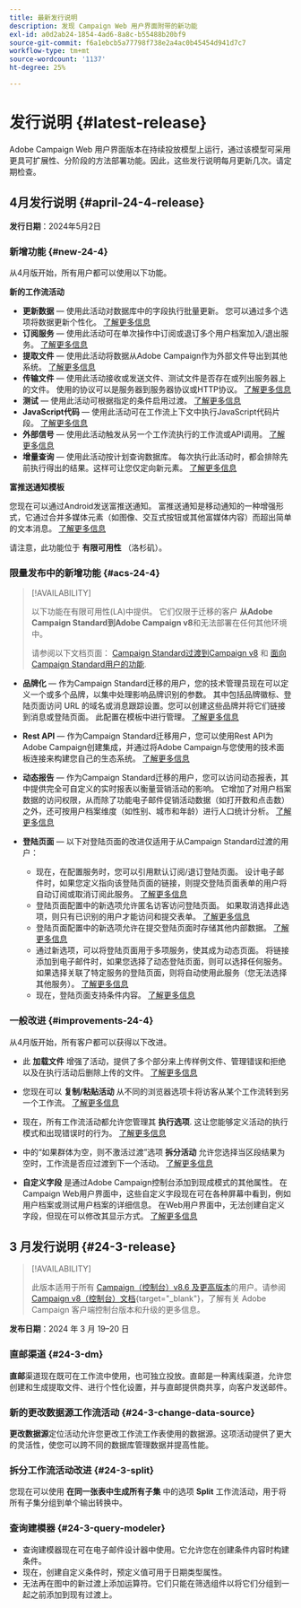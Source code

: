 ```yaml
---
title: 最新发行说明
description: 发现 Campaign Web 用户界面附带的新功能
exl-id: a0d2ab24-1854-4ad6-8a8c-b55488b20bf9
source-git-commit: f6a1ebcb5a77798f738e2a4ac0b45454d941d7c7
workflow-type: tm+mt
source-wordcount: '1137'
ht-degree: 25%

---
```


# 发行说明 {#latest-release}

<!--Last update: **March 19, 2024**-->

Adobe Campaign Web 用户界面版本在持续投放模型上运行，通过该模型可采用更具可扩展性、分阶段的方法部署功能。因此，这些发行说明每月更新几次。请定期检查。

## 4月发行说明 {#april-24-4-release}

**发行日期**：2024年5月2日

### 新增功能 {#new-24-4}

从4月版开始，所有用户都可以使用以下功能。

**新的工作流活动**

* **更新数据**  — 使用此活动对数据库中的字段执行批量更新。 您可以通过多个选项将数据更新个性化。 [了解更多信息](../workflows/activities/update-data.md)
* **订阅服务**  — 使用此活动可在单次操作中订阅或退订多个用户档案加入/退出服务。 [了解更多信息](../workflows/activities/subscription-services.md)
* **提取文件**  — 使用此活动将数据从Adobe Campaign作为外部文件导出到其他系统。 [了解更多信息](../workflows/activities/extract-file.md)
* **传输文件**  — 使用此活动接收或发送文件、测试文件是否存在或列出服务器上的文件。 使用的协议可以是服务器到服务器协议或HTTP协议。 [了解更多信息](../workflows/activities/transfer-file.md)
* **测试**  — 使用此活动可根据指定的条件启用过渡。 [了解更多信息](../workflows/activities/test.md)
* **JavaScript代码**  — 使用此活动可在工作流上下文中执行JavaScript代码片段。 [了解更多信息](../workflows/activities/javascript-code.md)
* **外部信号**  — 使用此活动触发从另一个工作流执行的工作流或API调用。 [了解更多信息](../workflows/activities/external-signal.md)
* **增量查询**  — 使用此活动按计划查询数据库。 每次执行此活动时，都会排除先前执行得出的结果。这样可让您仅定向新元素。 [了解更多信息](../workflows/activities/incremental-query.md)

**富推送通知模板**

您现在可以通过Android发送富推送通知。 富推送通知是移动通知的一种增强形式，它通过合并多媒体元素（如图像、交互式按钮或其他富媒体内容）而超出简单的文本消息。 [了解更多信息](../push/rich-push.md)

请注意，此功能位于 **有限可用性** （洛杉矶）。

<!--
* **Audit Trail**

The Audit trail feature constantly records a detailed log of actions and events taking place within the Adobe Campaign instance in real-time. It offers a convenient method to access a chronological record of data, addressing queries such as: the status of workflows, the latest individuals to modify them, or the activities performed by users within the instance.
-->

### 限量发布中的新增功能 {#acs-24-4}

>[!AVAILABILITY]
>
>以下功能在有限可用性(LA)中提供。 它们仅限于迁移的客户 **从Adobe Campaign Standard到Adobe Campaign v8**&#x200B;和无法部署在任何其他环境中。
>
>请参阅以下文档页面： [Campaign Standard过渡到Campaign v8](../rn/acs-migration.md) 和 [面向Campaign Standard用户的功能](https://experienceleague.adobe.com/docs/experience-cloud/campaign/campaign-standard-migration-home.html).

* **品牌化**  — 作为Campaign Standard迁移的用户，您的技术管理员现在可以定义一个或多个品牌，以集中处理影响品牌识别的参数。 其中包括品牌徽标、登陆页面访问 URL 的域名或消息跟踪设置。您可以创建这些品牌并将它们链接到消息或登陆页面。 此配置在模板中进行管理。 [了解更多信息](https://experienceleague.adobe.com/docs/experience-cloud/campaign/branding/branding-gs.html)

* **Rest API**  — 作为Campaign Standard迁移用户，您可以使用Rest API为Adobe Campaign创建集成，并通过将Adobe Campaign与您使用的技术面板连接来构建您自己的生态系统。 [了解更多信息](https://experienceleague.adobe.com/docs/experience-cloud/campaign/apis/get-started-apis.html)

* **动态报告**  — 作为Campaign Standard迁移的用户，您可以访问动态报表，其中提供完全可自定义的实时报表以衡量营销活动的影响。 它增加了对用户档案数据的访问权限，从而除了功能电子邮件促销活动数据（如打开数和点击数）之外，还可按用户档案维度（如性别、城市和年龄）进行人口统计分析。 [了解更多信息](https://experienceleague.adobe.com/docs/experience-cloud/campaign/reporting/get-started-reporting.html)

* **登陆页面**  — 以下对登陆页面的改进仅适用于从Campaign Standard过渡的用户：

   * 现在，在配置服务时，您可以引用默认订阅/退订登陆页面。 设计电子邮件时，如果您定义指向该登陆页面的链接，则提交登陆页面表单的用户将自动订阅或取消订阅此服务。 [了解更多信息](../audience/manage-services.md#create-service)
   * 登陆页面配置中的新选项允许匿名访客访问登陆页面。 如果取消选择此选项，则只有已识别的用户才能访问和提交表单。 [了解更多信息](../landing-pages/create-lp.md#create-landing-page)
   * 登陆页面配置中的新选项允许在提交登陆页面时存储其他内部数据。 [了解更多信息](../landing-pages/create-lp.md#create-landing-page)
   * 通过新选项，可以将登陆页面用于多项服务，使其成为动态页面。 将链接添加到电子邮件时，如果您选择了动态登陆页面，则可以选择任何服务。 如果选择关联了特定服务的登陆页面，则将自动使用此服务（您无法选择其他服务）。 [了解更多信息](../landing-pages/create-lp.md#define-actions-on-form-submission)
   * 现在，登陆页面支持条件内容。 [了解更多信息](../landing-pages/lp-content.md)

### 一般改进 {#improvements-24-4}

从4月版开始，所有客户都可以获得以下改进。
<!--**Workflow - Copy/Paste into another tab**: -->

* 此 **加载文件** 增强了活动，提供了多个部分来上传样例文件、管理错误和拒绝以及在执行活动后删除上传的文件。 [了解更多信息](../workflows/activities/load-file.md)


* 您现在可以 **复制/粘贴活动** 从不同的浏览器选项卡将访客从某个工作流转到另一个工作流。 [了解更多信息](../workflows/orchestrate-activities.md#copy-activities-copy)

<!--**Workflow - Execution options**: -->

* 现在，所有工作流活动都允许您管理其 **执行选项**. 这让您能够定义活动的执行模式和出现错误时的行为。 [了解更多信息](../workflows/orchestrate-activities.md#execution-options-execution)

<!-- **Workflow - Split Activity - Support Skipping Empty Transition**: -->

* 中的“如果群体为空，则不激活过渡”选项 **拆分活动** 允许您选择当区段结果为空时，工作流是否应过渡到下一个活动。 [了解更多信息](../workflows/activities/split.md)

<!--* **Support of custom fields**-->

* **自定义字段** 是通过Adobe Campaign控制台添加到现成模式的其他属性。 在Campaign Web用户界面中，这些自定义字段现在可在各种屏幕中看到，例如用户档案或测试用户档案的详细信息。 在Web用户界面中，无法创建自定义字段，但现在可以修改其显示方式。 [了解更多信息](../administration/custom-fields.md)


## 3 月发行说明 {#24-3-release}

>[!AVAILABILITY]
>
>此版本适用于所有 [Campaign（控制台）v8.6 及更高版本](https://experienceleague.adobe.com/docs/campaign/campaign-v8/releases/release-notes.html?lang=zh-Hans)的用户。请参阅 [Campaign v8（控制台）文档](https://experienceleague.adobe.com/docs/campaign/campaign-v8/releases/upgrades.html?lang=zh-Hans){target="_blank"}，了解有关 Adobe Campaign 客户端控制台版本和升级的更多信息。

**发布日期**：2024 年 3 月 19–20 日

### 直邮渠道 {#24-3-dm}

**直邮**&#x200B;渠道现在既可在工作流中使用，也可独立投放。直邮是一种离线渠道，允许您创建和生成提取文件、进行个性化设置，并与直邮提供商共享，向客户发送邮件。

### 新的更改数据源工作流活动 {#24-3-change-data-source}

**更改数据源**&#x200B;定位活动允许您更改工作流工作表使用的数据源。这项活动提供了更大的灵活性，使您可以跨不同的数据库管理数据并提高性能。

### 拆分工作流活动改进 {#24-3-split}

您现在可以使用 **在同一张表中生成所有子集** 中的选项 **Split** 工作流活动，用于将所有子集分组到单个输出转换中。

### 查询建模器 {#24-3-query-modeler}

* 查询建模器现在可在电子邮件设计器中使用。它允许您在创建条件内容时构建条件。
* 现在，创建自定义条件时，预定义值可用于日期类型属性。
* 无法再在图中的新过渡上添加运算符。它们只能在筛选组件以将它们分组到一起之前添加到现有过渡上。
